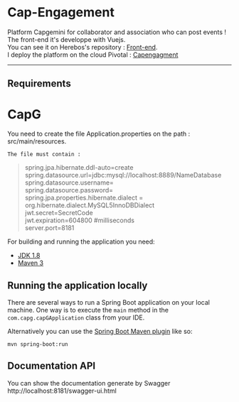 # Cap-Engagement
Platform Capgemini for collaborator and association who can post events !
The front-end it's developpe with Vuejs.    
You can see it on Herebos's repository : [Front-end](https://github.com/Herebos/capgFront).  
I deploy the platform on the cloud Pivotal : [Capengagment](https://capg.cfapps.io/)

----------------------

## Requirements

# CapG  

You need to create the file Application.properties on the path : src/main/resources.  

`The file must contain :`

>spring.jpa.hibernate.ddl-auto=create  
>spring.datasource.url=jdbc:mysql://localhost:8889/NameDatabase  
>spring.datasource.username=  
>spring.datasource.password=  
>spring.jpa.properties.hibernate.dialect = org.hibernate.dialect.MySQL5InnoDBDialect    
>jwt.secret=SecretCode    
>jwt.expiration=604800 #milliseconds  
>server.port=8181   

For building and running the application you need:

- [JDK 1.8](http://www.oracle.com/technetwork/java/javase/downloads/jdk8-downloads-2133151.html)
- [Maven 3](https://maven.apache.org)

## Running the application locally

There are several ways to run a Spring Boot application on your local machine. One way is to execute the `main` method in the `com.capg.capGApplication` class from your IDE.

Alternatively you can use the [Spring Boot Maven plugin](https://docs.spring.io/spring-boot/docs/current/reference/html/build-tool-plugins-maven-plugin.html) like so:

```shell
mvn spring-boot:run
```

## Documentation API

You can show the documentation generate by Swagger
http://localhost:8181/swagger-ui.html

